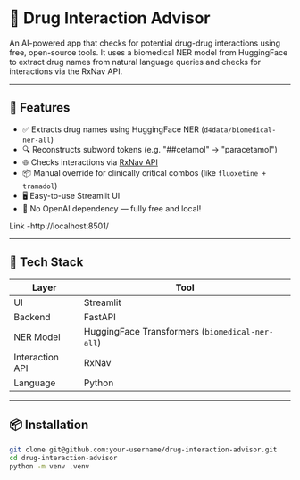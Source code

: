 # 💊 Drug Interaction Advisor

An AI-powered app that checks for potential drug-drug interactions using free, open-source tools. It uses a biomedical NER model from HuggingFace to extract drug names from natural language queries and checks for interactions via the RxNav API.

---

## 🚀 Features

- ✅ Extracts drug names using HuggingFace NER (`d4data/biomedical-ner-all`)
- 🔍 Reconstructs subword tokens (e.g. "##cetamol" → "paracetamol")
- 🌐 Checks interactions via [RxNav API](https://rxnav.nlm.nih.gov/)
- 📦 Manual override for clinically critical combos (like `fluoxetine + tramadol`)
- 🖥️ Easy-to-use Streamlit UI
- 🔐 No OpenAI dependency — fully free and local!

Link -http://localhost:8501/

---

## 🧠 Tech Stack

| Layer         | Tool                                      |
|---------------|-------------------------------------------|
| UI            | Streamlit                                 |
| Backend       | FastAPI                                   |
| NER Model     | HuggingFace Transformers (`biomedical-ner-all`) |
| Interaction API | RxNav                                    |
| Language      | Python                                     |

---

## 📦 Installation

```bash
git clone git@github.com:your-username/drug-interaction-advisor.git
cd drug-interaction-advisor
python -m venv .venv
